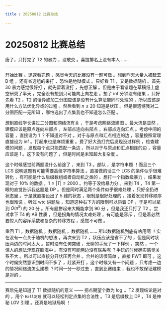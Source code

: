 ```yaml
---

title : 20250812 比赛总结

---
```


# 20250812 比赛总结

唐了，只打完了 T2 的暴力 ，没敢交 。喜提排名上没有本人 ……

------

开始比赛 。迅速看完题 ，感觉今天的比赛没有一题可做 。想到昨天大量人被赶去 B 组 ，还有省选组的来打 ，恐怕是地狱模式 。只好看 T1 ，又是数据随机 。首先 $30$ 暴力感觉很好打 ，就先留着没打 ，先想正解 。但是由于看错题在草稿纸上虚空研究了半天 ，完全没有想到只可能向上向左走 。想了 inf 分钟没有结果 ，只好先看 T2 。T2 的话异或加二分图应该是没有什么算法能同时处理的 ，所以应该是用什么方法优化异或的过程 。然后看到 $n\le20$ 知道是状压 。但是很遗憾我对二分图匹配一无所知 ，哪怕选出了点集我也不知道怎么匹配 。

想到直线学长讲过二分图和网络流有关 ，于是考虑网络流建图 。最大流是显然 ，建模应该是原点连向左部点 ，左部点连向右部点 ，右部点连向汇点 。考虑中间的容量 ，直接设为 $1$ ？不知道对不对 。对于与原点和汇点相连的边 ，容量按照常理直接设为 inf 。打起来也是麻烦重重 。费了好大劲打完后发现没过样例 ，检查建模的问题 ，发现每个点只能匹配一条边 ，所以对于与原点和汇点相连的边 ，容量应该是 1 。这下没有问题了 ，但是时间是未知超大复杂度 。

这个时候感觉前两题没什么前途了 ，来到 T3 。部队 ，是字符串题 ！而且三个 LCS 说明这题有可能需要高级字符串算法 。直接做的话三个 LCS 的条件似乎很难转化 ，有可能是什么后缀数组或者自动机之类的 。想打一个指数级暴力 ，结果发现对于 $10\%$ 的数据 ，$1\le|T|\le2000$ 。约等于没给暴力分 。来到 T4 ，T4 第一眼的直觉告诉我这题是 DP 。但是同时满足两个条件似乎很难处理 ，只好全扔进状态里 。于是就直接设出了 $5$ 维的状态 ，限制是很好处理的 。接着发现转移顺序也很难说 ，听过 wtc 讲题后 ，知道这种右下方的限制可以斜着 DP ，于是可以拿到 $O(n^5)$ 的 $20$ 分 。所有题拼起来大概能拿到 $90$ 分 ，但是我还只打了 T2 。尝试拿下 T4 的 AB 性质 ，但是拐角的情况太难处理 ，有可能是容斥 ，但是着必然要惊人的容斥系数和复杂的转移方程 ，感觉不可做 。

重回 T1 ，数据随机 ，数据随机 ，数据随机 …… 所以数据随机到底有啥用啊 ！实在没有一点关于随机的想法 。再次来到 T2 ，状压应该是省不了的 ，但是同时状压两边的时间太大 。暂时没有任何突破 ，无聊的手玩了一下样例 ，突然 ，一个惊人的想法浮现在脑海中 。有没有可能两边没有联系呢 ？手玩的时候确实感觉关系不大 。所以可以直接分开状压再合并 。合并的话很简单 ，直接 FWT 即可 。这个时候突然意识到时间不多了 ，赶紧开打 ，这个时候又有一个问题 ，只考虑一边的情况网络流怎么建模 ？时间一分一秒过去 ，直到比赛结束 ，我也不敢保证建模是对的 。

------

赛后先是知道了 T1 数据随机的意义 —— 拐点期望个数为 $\log$ 。T2 发现结论是对的 ，用个 `Hall定理` 就可以轻松判定点集的合法性 。T3 是后缀数上 DP ，T4 是神秘 LGV 引理 。还真是地狱局啊 ！ 
